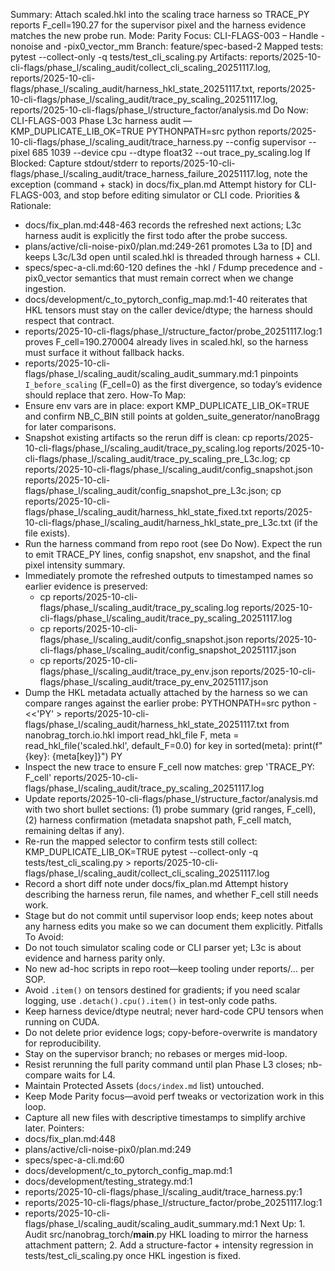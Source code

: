 Summary: Attach scaled.hkl into the scaling trace harness so TRACE_PY reports F_cell=190.27 for the supervisor pixel and the harness evidence matches the new probe run.
Mode: Parity
Focus: CLI-FLAGS-003 – Handle -nonoise and -pix0_vector_mm
Branch: feature/spec-based-2
Mapped tests: pytest --collect-only -q tests/test_cli_scaling.py
Artifacts: reports/2025-10-cli-flags/phase_l/scaling_audit/collect_cli_scaling_20251117.log, reports/2025-10-cli-flags/phase_l/scaling_audit/harness_hkl_state_20251117.txt, reports/2025-10-cli-flags/phase_l/scaling_audit/trace_py_scaling_20251117.log, reports/2025-10-cli-flags/phase_l/structure_factor/analysis.md
Do Now: CLI-FLAGS-003 Phase L3c harness audit — KMP_DUPLICATE_LIB_OK=TRUE PYTHONPATH=src python reports/2025-10-cli-flags/phase_l/scaling_audit/trace_harness.py --config supervisor --pixel 685 1039 --device cpu --dtype float32 --out trace_py_scaling.log
If Blocked: Capture stdout/stderr to reports/2025-10-cli-flags/phase_l/scaling_audit/trace_harness_failure_20251117.log, note the exception (command + stack) in docs/fix_plan.md Attempt history for CLI-FLAGS-003, and stop before editing simulator or CLI code.
Priorities & Rationale:
- docs/fix_plan.md:448-463 records the refreshed next actions; L3c harness audit is explicitly the first todo after the probe success.
- plans/active/cli-noise-pix0/plan.md:249-261 promotes L3a to [D] and keeps L3c/L3d open until scaled.hkl is threaded through harness + CLI.
- specs/spec-a-cli.md:60-120 defines the -hkl / Fdump precedence and -pix0_vector semantics that must remain correct when we change ingestion.
- docs/development/c_to_pytorch_config_map.md:1-40 reiterates that HKL tensors must stay on the caller device/dtype; the harness should respect that contract.
- reports/2025-10-cli-flags/phase_l/structure_factor/probe_20251117.log:1 proves F_cell=190.270004 already lives in scaled.hkl, so the harness must surface it without fallback hacks.
- reports/2025-10-cli-flags/phase_l/scaling_audit/scaling_audit_summary.md:1 pinpoints `I_before_scaling` (F_cell=0) as the first divergence, so today’s evidence should replace that zero.
How-To Map:
- Ensure env vars are in place: export KMP_DUPLICATE_LIB_OK=TRUE and confirm NB_C_BIN still points at golden_suite_generator/nanoBragg for later comparisons.
- Snapshot existing artifacts so the rerun diff is clean: cp reports/2025-10-cli-flags/phase_l/scaling_audit/trace_py_scaling.log reports/2025-10-cli-flags/phase_l/scaling_audit/trace_py_scaling_pre_L3c.log; cp reports/2025-10-cli-flags/phase_l/scaling_audit/config_snapshot.json reports/2025-10-cli-flags/phase_l/scaling_audit/config_snapshot_pre_L3c.json; cp reports/2025-10-cli-flags/phase_l/scaling_audit/harness_hkl_state_fixed.txt reports/2025-10-cli-flags/phase_l/scaling_audit/harness_hkl_state_pre_L3c.txt (if the file exists).
- Run the harness command from repo root (see Do Now). Expect the run to emit TRACE_PY lines, config snapshot, env snapshot, and the final pixel intensity summary.
- Immediately promote the refreshed outputs to timestamped names so earlier evidence is preserved:
  - cp reports/2025-10-cli-flags/phase_l/scaling_audit/trace_py_scaling.log reports/2025-10-cli-flags/phase_l/scaling_audit/trace_py_scaling_20251117.log
  - cp reports/2025-10-cli-flags/phase_l/scaling_audit/config_snapshot.json reports/2025-10-cli-flags/phase_l/scaling_audit/config_snapshot_20251117.json
  - cp reports/2025-10-cli-flags/phase_l/scaling_audit/trace_py_env.json reports/2025-10-cli-flags/phase_l/scaling_audit/trace_py_env_20251117.json
- Dump the HKL metadata actually attached by the harness so we can compare ranges against the earlier probe: PYTHONPATH=src python - <<'PY' > reports/2025-10-cli-flags/phase_l/scaling_audit/harness_hkl_state_20251117.txt
from nanobrag_torch.io.hkl import read_hkl_file
F, meta = read_hkl_file('scaled.hkl', default_F=0.0)
for key in sorted(meta):
    print(f"{key}: {meta[key]}")
PY
- Inspect the new trace to ensure F_cell now matches: grep 'TRACE_PY: F_cell' reports/2025-10-cli-flags/phase_l/scaling_audit/trace_py_scaling_20251117.log
- Update reports/2025-10-cli-flags/phase_l/structure_factor/analysis.md with two short bullet sections: (1) probe summary (grid ranges, F_cell), (2) harness confirmation (metadata snapshot path, F_cell match, remaining deltas if any).
- Re-run the mapped selector to confirm tests still collect: KMP_DUPLICATE_LIB_OK=TRUE pytest --collect-only -q tests/test_cli_scaling.py > reports/2025-10-cli-flags/phase_l/scaling_audit/collect_cli_scaling_20251117.log
- Record a short diff note under docs/fix_plan.md Attempt history describing the harness rerun, file names, and whether F_cell still needs work.
- Stage but do not commit until supervisor loop ends; keep notes about any harness edits you make so we can document them explicitly.
Pitfalls To Avoid:
- Do not touch simulator scaling code or CLI parser yet; L3c is about evidence and harness parity only.
- No new ad-hoc scripts in repo root—keep tooling under reports/… per SOP.
- Avoid `.item()` on tensors destined for gradients; if you need scalar logging, use `.detach().cpu().item()` in test-only code paths.
- Keep harness device/dtype neutral; never hard-code CPU tensors when running on CUDA.
- Do not delete prior evidence logs; copy-before-overwrite is mandatory for reproducibility.
- Stay on the supervisor branch; no rebases or merges mid-loop.
- Resist rerunning the full parity command until plan Phase L3 closes; nb-compare waits for L4.
- Maintain Protected Assets (`docs/index.md` list) untouched.
- Keep Mode Parity focus—avoid perf tweaks or vectorization work in this loop.
- Capture all new files with descriptive timestamps to simplify archive later.
Pointers:
- docs/fix_plan.md:448
- plans/active/cli-noise-pix0/plan.md:249
- specs/spec-a-cli.md:60
- docs/development/c_to_pytorch_config_map.md:1
- docs/development/testing_strategy.md:1
- reports/2025-10-cli-flags/phase_l/scaling_audit/trace_harness.py:1
- reports/2025-10-cli-flags/phase_l/structure_factor/probe_20251117.log:1
- reports/2025-10-cli-flags/phase_l/scaling_audit/scaling_audit_summary.md:1
Next Up: 1. Audit src/nanobrag_torch/__main__.py HKL loading to mirror the harness attachment pattern; 2. Add a structure-factor + intensity regression in tests/test_cli_scaling.py once HKL ingestion is fixed.
